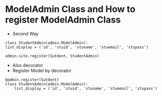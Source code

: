 # ModelAdmin Class and How to register ModelAdmin Class
- Second Way
```
class StudentAdmin(admin.ModelAdmin):
list_display = ('id', 'stuid', 'stuname', 'stuemail', 'stupass')

admin.site.register(Sutdent, StudentAdmin)
```


- Also decorator
- Register Model by decorator
```
@admin.register(Sutdent)
class StudentAdmin(admin.ModelAdmin):
    list_display = ('id', 'stuid', 'stuname', 'stuemail', 'stupass')
```
